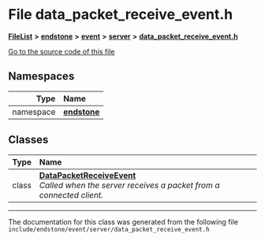

# File data\_packet\_receive\_event.h



[**FileList**](files.md) **>** [**endstone**](dir_6cf277b678674f97c7a2b6b3b2447b33.md) **>** [**event**](dir_f1d783c0ad83ee143d16e768ebca51c8.md) **>** [**server**](dir_77022909323d5ad872c4820a738a5429.md) **>** [**data\_packet\_receive\_event.h**](data__packet__receive__event_8h.md)

[Go to the source code of this file](data__packet__receive__event_8h_source.md)
















## Namespaces

| Type | Name |
| ---: | :--- |
| namespace | [**endstone**](namespaceendstone.md) <br> |


## Classes

| Type | Name |
| ---: | :--- |
| class | [**DataPacketReceiveEvent**](classendstone_1_1DataPacketReceiveEvent.md) <br>_Called when the server receives a packet from a connected client._  |



















































------------------------------
The documentation for this class was generated from the following file `include/endstone/event/server/data_packet_receive_event.h`

